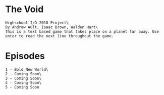 # The Void
    Highschool I/O 2018 Project\
    By Andrew Ault, Isaac Brown, Walden Hart\
    This is a text based game that takes place on a planet far away. Use enter to read the next line throughout the game.
# Episodes
    1 - Bold New World\
    2 - Coming Soon\
    3 - Coming Soon\
    4 - Coming Soon\
    5 - Coming Soon